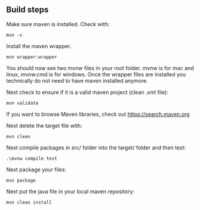 ## Build steps

Make sure maven is installed. Check with:

```pwsh
mvn -v
```

Install the maven wrapper.

```pwsh
mvn wrapper:wrapper
```

You should now see two mvnw files in your root folder. mvnw is for mac and
linux, mvnw.cmd is for windows. Once the wrapper files are installed you
technically do not need to have maven installed anymore.

Next check to ensure if it is a valid maven project (clean .xml file):

```pwsh
mvn validate
```

If you want to browse Maven libraries, check out https://search.maven.org

Next delete the target file with:

```pwsh
mvn clean
```

Next compile packages in src/ folder into the target/ folder and then test:

```pwsh
.\mvnw compile test
```

Next package your files:

```mvn
mvn package
```

Next put the java file in your local maven repository:

```mvn
mvn clean install
```
